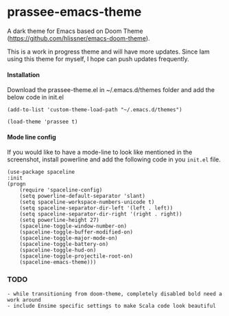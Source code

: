 # prassee-emacs-theme
A dark theme for Emacs based on Doom Theme (https://github.com/hlissner/emacs-doom-theme). 

This is a work in progress theme and will have more updates. Since Iam using this theme for myself, I hope can push updates frequently. 

#### Installation

Download the prassee-theme.el in ~/.emacs.d/themes folder and add the below code in init.el

    (add-to-list 'custom-theme-load-path "~/.emacs.d/themes")

    (load-theme 'prassee t)


#### Mode line config 
If you would like to have a mode-line to look like mentioned in the screenshot, install powerline and add the following code in you ```init.el``` file.

    
    (use-package spaceline	
    :init
    (progn
        (require 'spaceline-config)
        (setq powerline-default-separator 'slant)
        (setq spaceline-workspace-numbers-unicode t)
        (setq spaceline-separator-dir-left '(left . left))
        (setq spaceline-separator-dir-right '(right . right))
        (setq powerline-height 27)
        (spaceline-toggle-window-number-on)
        (spaceline-toggle-buffer-modified-on)
        (spaceline-toggle-major-mode-on)
        (spaceline-toggle-battery-on)
        (spaceline-toggle-hud-on)
        (spaceline-toggle-projectile-root-on)
        (spaceline-emacs-theme)))


### TODO

    - while transitioning from doom-theme, completely disabled bold need a work around 
    - include Ensime specific settings to make Scala code look beautiful
    
